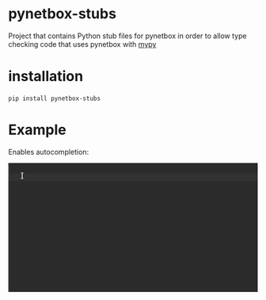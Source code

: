 # pynetbox-stubs

Project that contains Python stub files for pynetbox in order to allow type checking 
code that uses pynetbox with [mypy](http://mypy-lang.org/)

# installation

```shell
pip install pynetbox-stubs
```

# Example

Enables autocompletion: 

![](pynetbox-stubs.gif)